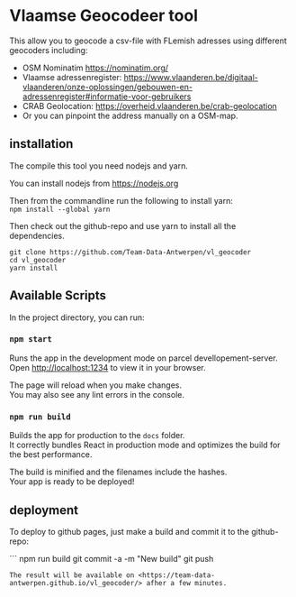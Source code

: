 # Vlaamse Geocodeer tool

This allow you to geocode a csv-file with FLemish adresses using different geocoders including:
- OSM Nominatim <https://nominatim.org/>
- Vlaamse adressenregister: <https://www.vlaanderen.be/digitaal-vlaanderen/onze-oplossingen/gebouwen-en-adressenregister#informatie-voor-gebruikers>
- CRAB Geolocation: <https://overheid.vlaanderen.be/crab-geolocation>
- Or you can pinpoint the address manually on a OSM-map.

## installation

The compile this tool you need nodejs and yarn. 

You can install nodejs from <https://nodejs.org>

Then from the commandline run the following to install yarn:\
`npm install --global yarn`

Then check out the github-repo and use yarn to install all the dependencies. 
```
git clone https://github.com/Team-Data-Antwerpen/vl_geocoder
cd vl_geocoder
yarn install 
```

## Available Scripts

In the project directory, you can run:

### `npm start`

Runs the app in the development mode on parcel devellopement-server.\
Open [http://localhost:1234](http://localhost:1234) to view it in your browser.

The page will reload when you make changes.\
You may also see any lint errors in the console.

### `npm run build`

Builds the app for production to the `docs` folder.\
It correctly bundles React in production mode and optimizes the build for the best performance.

The build is minified and the filenames include the hashes.\
Your app is ready to be deployed!

## deployment

To deploy to github pages, just make a build and commit it to the github-repo:

´´´
npm run build
git commit -a -m "New build"
git push 
```
The result will be available on <https://team-data-antwerpen.github.io/vl_geocoder/> afher a few minutes. 
